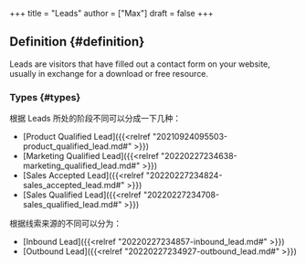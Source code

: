 +++
title = "Leads"
author = ["Max"]
draft = false
+++

## Definition {#definition}

Leads are visitors that have filled out a contact form on your website, usually
in exchange for a download or free resource.


### Types {#types}

根据 Leads 所处的阶段不同可以分成一下几种：

-   [Product Qualified Lead]({{<relref "20210924095503-product_qualified_lead.md#" >}})
-   [Marketing Qualified Lead]({{<relref "20220227234638-marketing_qualified_lead.md#" >}})
-   [Sales Accepted Lead]({{<relref "20220227234824-sales_accepted_lead.md#" >}})
-   [Sales Qualified Lead]({{<relref "20220227234708-sales_qualified_lead.md#" >}})

根据线索来源的不同可以分为：

-   [Inbound Lead]({{<relref "20220227234857-inbound_lead.md#" >}})
-   [Outbound Lead]({{<relref "20220227234927-outbound_lead.md#" >}})